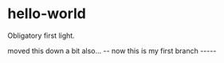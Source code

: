 # hello-world
Obligatory first light.

moved this down a bit also...
-- now this is my first branch -----
